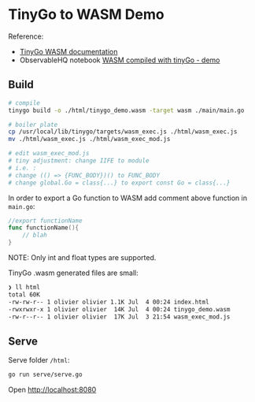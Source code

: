 # TinyGo to WASM Demo

Reference:

- [TinyGo WASM documentation](https://tinygo.org/docs/guides/webassembly/)
- ObservableHQ notebook [WASM compiled with tinyGo - demo](https://observablehq.com/@oscar6echo/wasm-from-tinygo-demo)

## Build

```bash
# compile
tinygo build -o ./html/tinygo_demo.wasm -target wasm ./main/main.go

# boiler plate
cp /usr/local/lib/tinygo/targets/wasm_exec.js ./html/wasm_exec.js
mv ./html/wasm_exec.js ./html/wasm_exec_mod.js

# edit wasm_exec_mod.js
# tiny adjustment: change IIFE to module
# i.e. :
# change (() => {FUNC_BODY})() to FUNC_BODY
# change global.Go = class{...} to export const Go = class{...}
```

In order to export a Go function to WASM add comment above function in `main.go`:

```go
//export functionName
func functionName(){
    // blah
}
```

NOTE: Only int and float types are supported.

TinyGo .wasm generated files are small:

```bash
❯ ll html
total 60K
-rw-rw-r-- 1 olivier olivier 1.1K Jul  4 00:24 index.html
-rwxrwxr-x 1 olivier olivier  14K Jul  4 00:24 tinygo_demo.wasm
-rw-r--r-- 1 olivier olivier  17K Jul  3 21:54 wasm_exec_mod.js
```

## Serve

Serve folder `/html`:

```bash
go run serve/serve.go
```

Open <http://localhost:8080>
